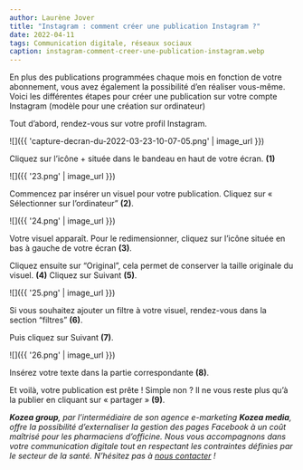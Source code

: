 ```yaml
---
author: Laurène Jover
title: "Instagram : comment créer une publication Instagram ?"
date: 2022-04-11
tags: Communication digitale, réseaux sociaux
caption: instagram-comment-creer-une-publication-instagram.webp
---
```


En plus des publications programmées chaque mois en fonction de votre abonnement, vous avez également la possibilité d’en réaliser vous-même. Voici les différentes étapes pour créer une publication sur votre compte Instagram (modèle pour une création sur ordinateur)

Tout d’abord, rendez-vous sur votre profil Instagram.

![]({{ 'capture-decran-du-2022-03-23-10-07-05.png' | image_url }})

Cliquez sur l’icône + située dans le bandeau en haut de votre écran. **(1)**

![]({{ '23.png' | image_url }})

Commencez par insérer un visuel pour votre publication. Cliquez sur « Sélectionner sur l’ordinateur” **(2)**.

![]({{ '24.png' | image_url }})

Votre visuel apparaît. Pour le redimensionner, cliquez sur l’icône située en bas à gauche de votre écran **(3)**.

Cliquez ensuite sur “Original”, cela permet de conserver la taille originale du visuel. **(4)** Cliquez sur Suivant **(5)**.

![]({{ '25.png' | image_url }})

Si vous souhaitez ajouter un filtre à votre visuel, rendez-vous dans la section “filtres” **(6)**.

Puis cliquez sur Suivant **(7)**.

![]({{ '26.png' | image_url }})

Insérez votre texte dans la partie correspondante **(8)**.

Et voilà, votre publication est prête ! Simple non ? Il ne vous reste plus qu’à la publier en cliquant sur « partager » **(9)**.

**_Kozea group_**_, par l’intermédiaire de son agence e-marketing_ **_Kozea media_**_, offre la possibilité d’externaliser la gestion des pages Facebook à un coût maîtrisé pour les pharmaciens d’officine. Nous vous accompagnons dans votre communication digitale tout en respectant les contraintes définies par le secteur de la santé. N’hésitez pas à [nous contacter](mailto:media@kozea.fr) !_
